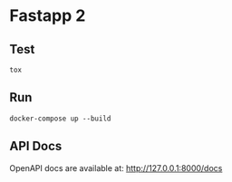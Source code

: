 # Fastapp 2

## Test

```
tox
```

## Run

```
docker-compose up --build
```

## API Docs

OpenAPI docs are available at: http://127.0.0.1:8000/docs
